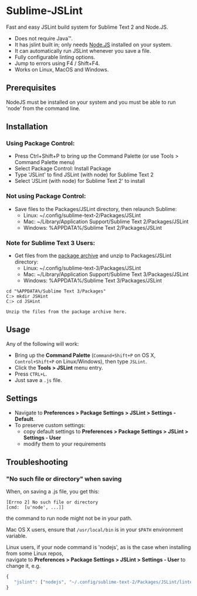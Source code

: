 Sublime-JSLint
==============

Fast and easy JSLint build system for Sublime Text 2 and Node.JS.

   * Does not require Java&trade;.
   * It has jslint built in; only needs [Node.JS](http://nodejs.org) installed on your system.
   * It can automatically run JSLint whenever you save a file.
   * Fully configurable linting options.
   * Jump to errors using F4 / Shift+F4.
   * Works on Linux, MacOS and Windows.

Prerequisites
-------------
NodeJS must be installed on your system and you must be able to run 'node' from the command line.

Installation
------------

### Using Package Control:

   * Press Ctrl+Shift+P to bring up the Command Palette (or use Tools > Command Palette menu)
   * Select Package Control: Install Package
   * Type 'JSLint' to find JSLint (with node) for Sublime Text 2
   * Select 'JSLint (with node) for Sublime Text 2' to install


### Not using Package Control:
   * Save files to the Packages/JSLint directory, then relaunch Sublime:
      * Linux: ~/.config/sublime-text-2/Packages/JSLint
      * Mac: ~/Library/Application Support/Sublime Text 2/Packages/JSLint
      * Windows: %APPDATA%/Sublime Text 2/Packages/JSLint

### Note for Sublime Text 3 Users:
   * Get files from the [package archive](https://github.com/darrenderidder/Sublime-JSLint/archive/master.zip) and unzip to Packages/JSLint directory:
      * Linux: ~/.config/sublime-text-3/Packages/JSLint
      * Mac: ~/Library/Application Support/Sublime Text 3/Packages/JSLint
      * Windows: %APPDATA%/Sublime Text 3/Packages/JSLint

```
cd "%APPDATA%/Sublime Text 3/Packages"
C:> mkdir JSHint
C:> cd JSHint

Unzip the files from the package archive here.
```

Usage
-----
Any of the following will work:
   * Bring up the **Command Palette** (`Command+Shift+P` on OS X, `Control+Shift+P` on Linux/Windows), then type `JSLint`.
   * Click the **Tools > JSLint** menu entry.
   * Press `CTRL+L`.
   * Just save a `.js` file.

Settings
--------
* Navigate to **Preferences > Package Settings > JSLint > Settings - Default**.
* To preserve custom settings:
  * copy default settings to **Preferences > Package Settings > JSLint > Settings - User**
  * modify them to your requirements


Troubleshooting
---------------

### "No such file or directory" when saving

When, on saving a .js file, you get this:

    [Errno 2] No such file or directory
    [cmd:  [u'node', ...]]


the command to run node might not be in your path. 

Mac OS X users, ensure that `/usr/local/bin` is in your `$PATH` environment variable.

Linux users, if your node command is 'nodejs', as is the case when installing from some Linux repos,  
navigate to **Preferences > Package Settings > JSLint > Settings - User** to change it, e.g.
```js
{
   "jslint": ["nodejs", "~/.config/sublime-text-2/Packages/JSLint/linter.js"]
}
```


